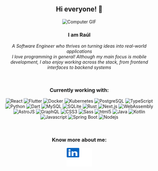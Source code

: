 <div float="left" align="middle">

  ## Hi everyone! 👋

<img align="center" width="50%" alt="Computer GIF" src="https://media.giphy.com/media/xVRRDVP6lqtNQJrzN7/giphy.gif" />

### I am Raúl
<i> A Software Engineer who thrives on turning ideas into real-world applications </i>
<br>
<i> I love programming in general! Although my main focus is mobile development, I also enjoy working across the stack, from frontend interfaces to backend systems </i>

<br>

<h3>Currently working with:</h3>
<p>
  <!-- Check awesome badges if you want to edit this: https://github.com/Envoy-VC/awesome-badges -->
  <img alt="React" src="https://img.shields.io/badge/-React-45b8d8?style=flat-square&logo=react&logoColor=white" />
  <img alt="Flutter" src="https://img.shields.io/badge/-Flutter-61c9f9?style=flat-square&logo=flutter&logoColor=white" />
  <img alt="Docker" src="https://img.shields.io/badge/-Docker-46a2f1?style=flat-square&logo=docker&logoColor=white" />
  <img alt="Kubernetes" src="https://img.shields.io/badge/-Kubernetes-2088FF?style=flat-square&logo=kubernetes&logoColor=white" />
  <img alt="PostgreSQL" src="https://img.shields.io/badge/-PostgreSQL-1a73e8?style=flat-square&logo=postgresql&logoColor=white" />
  <img alt="TypeScript" src="https://img.shields.io/badge/-TypeScript-007ACC?style=flat-square&logo=typescript&logoColor=white" />
  <img alt="Python" src="https://img.shields.io/badge/-Python-007ACC?style=flat-square&logo=python&logoColor=white" />
  <img alt="Dart" src="https://img.shields.io/badge/-Dart-007ACC?style=flat-square&logo=dart&logoColor=white" />
  <img alt="MySQL" src="https://img.shields.io/badge/-MySQL-4477a0?style=flat-square&logo=mysql&logoColor=white" />
  <img alt="SQLite" src="https://img.shields.io/badge/-SQLite-446ea0?style=flat-square&logo=sqlite&logoColor=white" />
  <img alt="Rust" src="https://img.shields.io/badge/-Rust-000000?style=flat-square&logo=rust&logoColor=white" />
  <img alt="Next.js" src="https://img.shields.io/badge/-Next.js-000000?style=flat-square&logo=nextdotjs&logoColor=white" />
  <img alt="WebAssembly" src="https://img.shields.io/badge/-WebAssembly-664ff0?style=flat-square&logo=webassembly&logoColor=white" />
  <img alt="AstroJS" src="https://img.shields.io/badge/-Astro-BC52EE?style=flat-square&logo=astro&logoColor=white" />
  <img alt="GraphQL" src="https://img.shields.io/badge/-GraphQL-E10098?style=flat-square&logo=graphql&logoColor=white" />
  <img alt="CSS3" src="https://img.shields.io/badge/-CSS3-CC6699?style=flat-square&logo=css3&logoColor=white" />
  <img alt="Sass" src="https://img.shields.io/badge/-Sass-CC6699?style=flat-square&logo=sass&logoColor=white" />
  <img alt="html5" src="https://img.shields.io/badge/-HTML5-E34F26?style=flat-square&logo=html5&logoColor=white" />
  <img alt="Java" src="https://img.shields.io/badge/Java-ED8B00?style=flat-square&logo=openjdk&logoColor=white" />
  <img alt="Kotlin" src="https://img.shields.io/badge/-Kotlin-f4841b?style=flat-square&logo=kotlin&logoColor=white" />
  <img alt="Javascript" src="https://img.shields.io/badge/-Javascript-f3d500?style=flat-square&logo=javascript&logoColor=white" />
  <img alt="Spring Boot" src="https://img.shields.io/badge/-Spring%20Boot-71ad42?style=flat-square&logo=springboot&logoColor=white" />
  <!--<img alt="MongoDB" src="https://img.shields.io/badge/-MongoDB-13aa52?style=flat-square&logo=mongodb&logoColor=white" />-->
  <img alt="Nodejs" src="https://img.shields.io/badge/-Nodejs-43853d?style=flat-square&logo=Node.js&logoColor=white" />
</p>

<br>

### Know more about me: 
<a href="https://es.linkedin.com/in/ra%C3%BAl-colino-singh-a091291b2">
  <img align="center" src="https://raw.githubusercontent.com/RaulColino/RaulColino/cd2c5eab94e2d4521f3f48368fc08c845df52c1a/linkedin.svg" alt="linkedin-raul" height="60" width="80" style="max-width: 100%;">
</a>
  </div>

<!--![](https://visitor-badge.glitch.me/badge?page_id=RaulColino.RaulColino)-->

<!--## Common languages used
![Top Langs](https://github-readme-stats.vercel.app/api/top-langs/?username=RaulColino&layout=compact&theme=vue)-->

<!--
<a href="https://es.linkedin.com/in/ra%C3%BAl-colino-singh-a091291b2">
  <img align="left"  width="22px" alt="Raul Linkedin" width="22px" src="https://cdn.jsdelivr.net/npm/simple-icons@v3/icons/linkedin.svg" />
</a>-->

<!--
<a href="mailto:raulcs4dev@gmail.com" target="_blank">
  <img align="left"  width="22px" alt="Raul Gmail" width="22px" src="https://cdn.jsdelivr.net/npm/simple-icons@3.10.0/icons/gmail.svg" />
</a>
### I like
* Technology and software
* Sports
* Nature
<div align="center">
  <img width="" src="https://github-readme-stats.vercel.app/api/top-langs/?username=RaulColino&layout=compact&hide_title=1&card_width=300" alt="top languages stats" />
  <br />
  <br />
</div>
<a href="https://github.com/RaulColino">
  <img align="center" src="https://github-readme-stats.vercel.app/api/top-langs/?username=RaulColino&theme=light&hide_langs_below=1" />
</a>
<a href="https://github.com/RaulColino">
 <img align="center" src="https://github-readme-stats.vercel.app/api?username=RaulColino&show_icons=true&theme=light&line_height=27" alt="github stats"/>
</a>
-->

<!--
**RaulColino/RaulColino** is a ✨ _special_ ✨ repository because its `README.md` (this file) appears on your GitHub profile.


Here are some ideas to get you started:

- 🔭 I’m currently working on ...
- 🌱 I’m currently learning ...
- 👯 I’m looking to collaborate on ...
- 🤔 I’m looking for help with ...
- 💬 Ask me about ...
- 📫 How to reach me: ...
- 😄 Pronouns: ...
- ⚡ Fun fact: ...
-->
